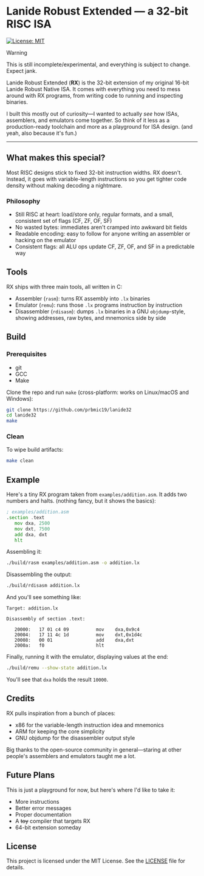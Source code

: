 # Lanide Robust Extended — a 32-bit RISC ISA
[![License: MIT](https://img.shields.io/badge/License-MIT-red.svg)](LICENSE)

> [!WARNING]
> This is still incomplete/experimental, and everything is subject to change. Expect jank.

Lanide Robust Extended (**RX**) is the 32-bit extension of my original 16-bit Lanide Robust Native ISA. 
It comes with everything you need to mess around with RX programs, from writing code to running and inspecting binaries.

I built this mostly out of curiosity—I wanted to actually *see* how ISAs, assemblers, and emulators come together. So think of it less as a production-ready toolchain and more as a playground for ISA design. (and yeah, also because it's fun.)

---

## What makes this special?
Most RISC designs stick to fixed 32-bit instruction widths. RX doesn't.
Instead, it goes with variable-length instructions so you get tighter code density without making decoding a nightmare.

### Philosophy
- Still RISC at heart: load/store only, regular formats, and a small, consistent set of flags (CF, ZF, OF, SF)
- No wasted bytes: immediates aren't cramped into awkward bit fields
- Readable encoding: easy to follow for anyone writing an assembler or hacking on the emulator
- Consistent flags: all ALU ops update CF, ZF, OF, and SF in a predictable way

## Tools
RX ships with three main tools, all written in C:
- Assembler (`rasm`): turns RX assembly into `.lx` binaries
- Emulator (`remu`): runs those `.lx` programs instruction by instruction
- Disassembler (`rdisasm`): dumps `.lx` binaries in a GNU `objdump`-style, showing addresses, raw bytes, and mnemonics side by side

## Build

### Prerequisites
- git
- GCC
- Make

Clone the repo and run `make` (cross-platform: works on Linux/macOS and Windows):
```sh
git clone https://github.com/prbmic19/lanide32
cd lanide32
make
```

### Clean
To wipe build artifacts:
```sh
make clean
```

## Example
Here's a tiny RX program taken from `examples/addition.asm`.
It adds two numbers and halts. (nothing fancy, but it shows the basics):
```asm
; examples/addition.asm
.section .text
   mov dxa, 2500
   mov dxt, 7500
   add dxa, dxt
   hlt
```
Assembling it:
```sh
./build/rasm examples/addition.asm -o addition.lx
```
Disassembling the output:
```sh
./build/rdisasm addition.lx
```
And you'll see something like:
```
Target: addition.lx

Disassembly of section .text:

   20000:   17 01 c4 09          mov    dxa,0x9c4
   20004:   17 11 4c 1d          mov    dxt,0x1d4c
   20008:   00 01                add    dxa,dxt
   2000a:   f0                   hlt
```
Finally, running it with the emulator, displaying values at the end:
```sh
./build/remu --show-state addition.lx
```
You'll see that `dxa` holds the result `10000`.

## Credits
RX pulls inspiration from a bunch of places:
- x86 for the variable-length instruction idea and mnemonics
- ARM for keeping the core simplicity
- GNU objdump for the disassembler output style

Big thanks to the open-source community in general—staring at other people's assemblers and emulators taught me a lot.

## Future Plans
This is just a playground for now, but here's where I'd like to take it:
- More instructions
- Better error messages
- Proper documentation
- A ~~toy~~ compiler that targets RX
- 64-bit extension someday

## License
This project is licensed under the MIT License. See the [LICENSE](LICENSE) file for details.